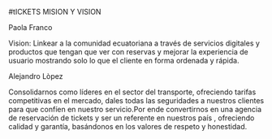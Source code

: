 #tICKETS MISION Y VISION

Paola Franco

Vision:
Linkear a la comunidad ecuatoriana a través de servicios digitales y productos que tengan que ver con reservas y mejorar la experiencia de usuario mostrando solo lo que el cliente en forma ordenada y rápida.


Alejandro Lòpez

Consolidarnos como líderes en el sector del transporte, ofreciendo tarifas competitivas en el mercado, dales todas las seguridades a nuestros clientes para que confíen en nuestro servicio.Por ende convertirnos en una agencia de reservación de tickets y ser un referente en nuestros país , ofreciendo calidad y garantía, basándonos en los valores de respeto y honestidad.
